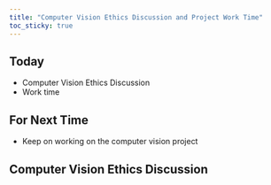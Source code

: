 ```yaml
---
title: "Computer Vision Ethics Discussion and Project Work Time"
toc_sticky: true
---
```


## Today

* Computer Vision Ethics Discussion
* Work time

## For Next Time

* Keep on working on the computer vision project

## Computer Vision Ethics Discussion


